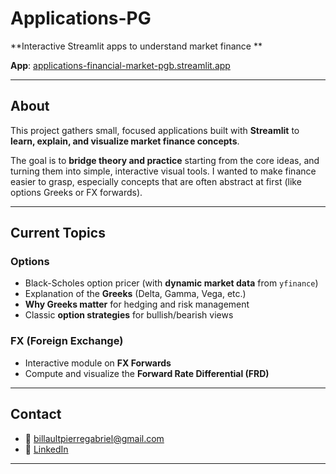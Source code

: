 # Applications-PG

**Interactive Streamlit apps to understand market finance **

**App**: [applications-financial-market-pgb.streamlit.app](https://applications-financial-market-pgb.streamlit.app)

---

## About

This project gathers small, focused applications built with **Streamlit** to **learn, explain, and visualize market finance concepts**.

The goal is to **bridge theory and practice** starting from the core ideas, and turning them into simple, interactive visual tools. I wanted to make finance easier to grasp, especially concepts that are often abstract at first (like options Greeks or FX forwards).

---

## Current Topics

### Options

- Black-Scholes option pricer (with **dynamic market data** from `yfinance`)
- Explanation of the **Greeks** (Delta, Gamma, Vega, etc.)
- **Why Greeks matter** for hedging and risk management
- Classic **option strategies** for bullish/bearish views

### FX (Foreign Exchange)

- Interactive module on **FX Forwards**
- Compute and visualize the **Forward Rate Differential (FRD)**

---

##  Contact

- 📧 billaultpierregabriel@gmail.com  
- 🔗 [LinkedIn](https://www.linkedin.com/in/pierre-gabriel-billault/)

---

